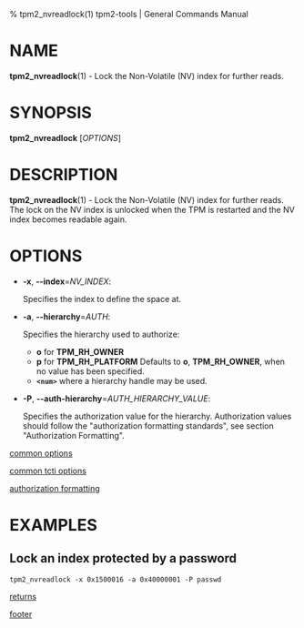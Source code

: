 % tpm2_nvreadlock(1) tpm2-tools | General Commands Manual

# NAME

**tpm2_nvreadlock**(1) - Lock the Non-Volatile (NV) index for further reads.

# SYNOPSIS

**tpm2_nvreadlock** [*OPTIONS*]

# DESCRIPTION

**tpm2_nvreadlock**(1) - Lock the Non-Volatile (NV) index for further reads. The lock on the NV
index is unlocked when the TPM is restarted and the NV index becomes readable again.

# OPTIONS

  * **-x**, **\--index**=_NV\_INDEX_:

    Specifies the index to define the space at.

  * **-a**, **\--hierarchy**=_AUTH_:

    Specifies the hierarchy used to authorize:
    * **o** for **TPM_RH_OWNER**
    * **p** for **TPM_RH_PLATFORM**
    Defaults to **o**, **TPM_RH_OWNER**, when no value has been
    specified.
    * **`<num>`** where a hierarchy handle may be used.

  * **-P**, **\--auth-hierarchy**=_AUTH\_HIERARCHY\_VALUE_:

    Specifies the authorization value for the hierarchy. Authorization values
    should follow the "authorization formatting standards", see section
    "Authorization Formatting".

[common options](common/options.md)

[common tcti options](common/tcti.md)

[authorization formatting](common/authorizations.md)

# EXAMPLES

## Lock an index protected by a password
```
tpm2_nvreadlock -x 0x1500016 -a 0x40000001 -P passwd
```

[returns](common/returns.md)

[footer](common/footer.md)
